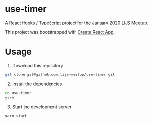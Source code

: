 # use-timer

A React Hooks / TypeScript project for the January 2020 LIJS Meetup.

This project was bootstrapped with [Create React App](https://github.com/facebook/create-react-app).

# Usage

1. Download this repository

```sh
git clone git@github.com:lijs-meetup/use-timer.git
```

2. Install the dependencies

```sh
cd use-timer
yarn
```

3. Start the development server

```sh
yarn start
```
